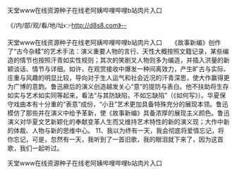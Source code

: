 天堂www在线资源种子在线老阿姨哔哩哔哩b站肉片入口

《/内/部/观/看/地/址👉http://d8s8.com》--

天堂www在线资源种子在线老阿姨哔哩哔哩b站肉片入口　　《故事新编》创作了“古今杂糅”的艺术手法：演义重要人物的言行、天性大概按照文籍记录，某些编造的情节也按照汗青如实性规则；其次的笑剧叉人物则多为编造，并插入洪量的新颖谈话、情节与详细。如许，在观赏接收中爆发一种间离效力，产生旷古与实际、庄重与风趣的明显比较，导向对于生人运气和社会近况的汗青深思，使大作赢得更为广博的意韵。鲁迅厥后的演义创造越发关心“意”的提防与表白。他不扶助将生存如实与艺术如实同等起来，看法“与其防缺陷，不如忘缺陷”（《如何写》）。华夏保守戏曲本有十分重的“表意”成份，“小丑”艺术更加具备特殊充分的展现本领。鲁迅模仿了那些并在演义中给予革新，使《故事新编》具备浓厚的展现主义颜色。鲁迅演义对华夏文艺新颖化的奉献变革人生而又维持艺术特性的新的演义现；大作中新的体裁、人物与新的思维中心。
	11、我以为终有一天，我会彻底将爱情忘记，将你忘记，可是，忽然有一天，我听到了一首旧歌，我的眼泪就下来了，因为这首歌，我们一起听过。





天堂www在线资源种子在线老阿姨哔哩哔哩b站肉片入口
